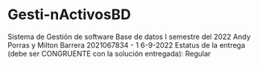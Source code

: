 # Gesti-nActivosBD
Sistema de Gestión de software 
Base de datos
I semestre del 2022
Andy Porras y Milton Barrera
2021067834 - 
1
6-9-2022
Estatus de la entrega (debe ser CONGRUENTE con la solución entregada): 
  Regular
